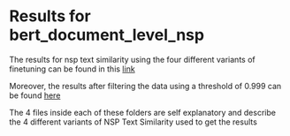 # Results for bert_document_level_nsp

The results for nsp text similarity using the four different variants of finetuning can be found in this [link](https://www.dropbox.com/sh/06w4iw62p31xy9t/AAByxFuQH-27vaPLwFHOYh0ya?dl=0)

Moreover, the results after filtering the data using a threshold of 0.999 can be found [here](https://www.dropbox.com/sh/6a16fz6hdfke42l/AADG8qmGPP1vDgPaH-yb4foUa?dl=0)

The 4 files inside each of these folders are self explanatory and describe the 4 different variants of NSP Text Similarity used to get the results
 